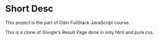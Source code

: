 # Short Desc

This project is the part of Odin FullStack JavaScript course.

This is a clone of Google's Result Page done in only html and pure css.
